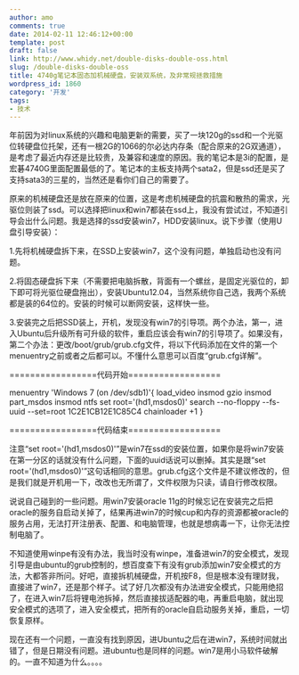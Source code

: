 ```yaml
---
author: amo
comments: true
date: 2014-02-11 12:46:12+00:00
template: post
draft: false
link: http://www.whidy.net/double-disks-double-oss.html
slug: /double-disks-double-oss
title: 4740g笔记本固态加机械硬盘，安装双系统，及非常规拯救措施
wordpress_id: 1860
category: '开发'
tags:
- 技术
---
```


年前因为对linux系统的兴趣和电脑更新的需要，买了一块120g的ssd和一个光驱位转硬盘位托架，还有一根2G的1066的尔必达内存条（配合原来的2G双通道），是考虑了最近内存还是比较贵，及兼容和速度的原因。我的笔记本是3i的配置，是宏碁4740G里面配置最低的了。笔记本的主板支持两个sata2，但是ssd还是买了支持sata3的三星的，当然还是看你们自己的需要了。

原来的机械硬盘还是放在原来的位置，这是考虑机械硬盘的抗震和散热的需求，光驱位则装了ssd。可以选择把linux和win7都装在ssd上，我没有尝试过，不知道引导会出什么问题。我是选择的ssd安装win7，HDD安装linux。说下步骤（使用U盘引导安装）：

1.先将机械硬盘拆下来，在SSD上安装win7，这个没有问题，单独启动也没有问题。

2.将固态硬盘拆下来（不需要把电脑拆散，背面有一个螺丝，是固定光驱位的，卸下即可将光驱位硬盘拖出），安装Ubuntu12.04，当然系统你自己选，我两个系统都是装的64位的。安装的时候可以断网安装，这样快一些。

3.安装完之后把SSD装上，开机，发现没有win7的引导项。两个办法，第一，进入Ubuntu后升级所有可升级的软件，重启应该会有win7的引导项了。如果没有，第二个办法：更改/boot/grub/grub.cfg文件，将以下代码添加在文件的第一个menuentry之前或者之后都可以。不懂什么意思可以百度“grub.cfg详解”。

=================代码开始==================

menuentry 'Windows 7 (on /dev/sdb1)'{
load_video
insmod gzio
insmod part_msdos
insmod ntfs
set root='(hd1,msdos0)'
search --no-floppy --fs-uuid --set=root 1C2E1CB12E1C85C4
chainloader +1
}

=================代码结束==================

注意“set root='(hd1,msdos0)'”是win7在ssd的安装位置，如果你是将win7安装在第一分区的话就没有什么问题，下面的uuid话说可以删掉。其实是跟“set root='(hd1,msdos0)'”这句话相同的意思。grub.cfg这个文件是不建议修改的，但是我们就是开机用一下，改改也无所谓了，文件权限为只读，请自行修改权限。

说说自己碰到的一些问题。用win7安装oracle 11g的时候忘记在安装完之后把oracle的服务自启动关掉了，结果再进win7的时候cup和内存的资源都被oracle的服务占用，无法打开注册表、配置、和电脑管理，也就是想病毒一下，让你无法控制电脑了。

不知道使用winpe有没有办法，我当时没有winpe，准备进win7的安全模式，发现引导是由ubuntu的grub控制的，想百度查下有没有grub添加win7安全模式的方法，大都答非所问。好吧，直接拆机械硬盘，开机按F8，但是根本没有理财我，直接进了win7，还是那个样子。试了好几次都没有办法进安全模式，只能用绝招了，在进入win7后将锂电池拆掉，然后直接拔适配器的电，再重启电脑，就出现安全模式的选项了，进入安全模式，把所有的oracle自启动服务关掉，重启，一切恢复原样。

现在还有一个问题，一直没有找到原因，进Ubuntu之后在进win7，系统时间就出错了，但是日期没有问题。进ubuntu也是同样的问题。win7是用小马软件破解的。一直不知道为什么。。。。
